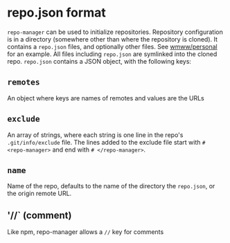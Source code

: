 # repo.json format

`repo-manager` can be used to initialize repositories. Repository configuration is in a directory (somewhere other than where the repository is cloned). It contains a `repo.json` files, and optionally other files. See [wmww/personal](https://github.com/wmww/personal/tree/master/repos) for an example. All files including `repo.json` are symlinked into the cloned repo. `repo.json` contains a JSON object, with the following keys:

## `remotes`
An object where keys are names of remotes and values are the URLs

## `exclude`
An array of strings, where each string is one line in the repo's `.git/info/exclude` file. The lines added to the exclude file start with `# <repo-manager>` and end with `# </repo-manager>`.

## `name`
Name of the repo, defaults to the name of the directory the `repo.json`, or the origin remote URL.

## '//` (comment)
Like npm, repo-manager allows a `//` key for comments
